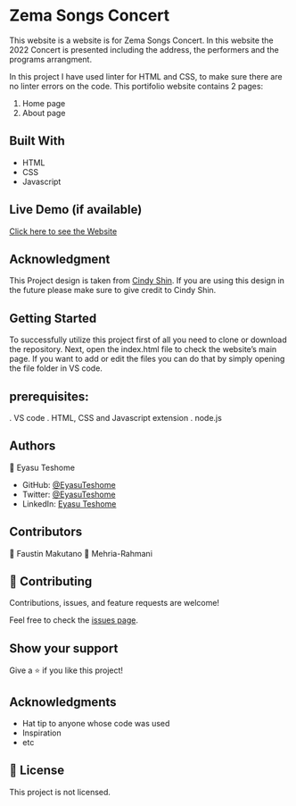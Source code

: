 

# Zema Songs Concert


This website is a website is for Zema Songs Concert. In this website the 2022 Concert is presented including the address, the performers and the programs arrangment.

In this project I have used linter for HTML and CSS, to make sure there are no linter errors on the code. This portifolio website contains 2 pages:
1. Home page
2. About page
## Built With

- HTML
- CSS
- Javascript


## Live Demo (if available)

[Click here to see the Website](https://eyasuteshome.github.io/Zema-songs/index.html)

## Acknowledgment
This Project design is taken from [Cindy Shin](https://www.behance.net/adagio07). If you are using this design in the future please make sure to give credit to Cindy Shin.
## Getting Started

To successfully utilize this project first of all you need to clone or download the repository. Next, open the index.html file to check the website’s main page. If you want to add or edit the files you can do that by simply opening the file folder in VS code.


## prerequisites:
. VS code
. HTML, CSS and Javascript extension
. node.js 


## Authors

👤 Eyasu Teshome

- GitHub: [@EyasuTeshome](https://github.com/EyasuTeshome)
- Twitter: [@EyasuTeshome](https://twitter.com/EyasuTeshome)
- LinkedIn: [Eyasu Teshome](https://linkedin.com/in/EyasuTeshome)

## Contributors
👤 Faustin Makutano
👤 Mehria-Rahmani


## 🤝 Contributing

Contributions, issues, and feature requests are welcome!

Feel free to check the [issues page](../../issues/).

## Show your support

Give a ⭐️ if you like this project!

## Acknowledgments

- Hat tip to anyone whose code was used
- Inspiration
- etc

## 📝 License

This project is not licensed.
